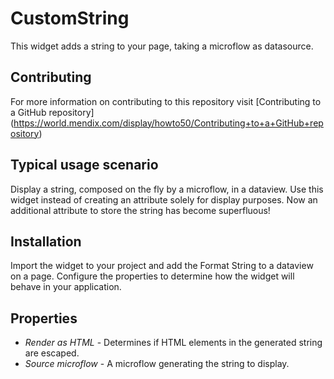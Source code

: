 CustomString
=====================
This widget adds a string to your page, taking a microflow as datasource.

## Contributing
For more information on contributing to this repository visit [Contributing to a GitHub repository] (https://world.mendix.com/display/howto50/Contributing+to+a+GitHub+repository)

## Typical usage scenario
Display a string, composed on the fly by a microflow, in a dataview. Use this widget instead of creating an attribute solely for display purposes. Now an additional attribute to store the string has become superfluous!

## Installation

Import the widget to your project and add the Format String to a dataview on a page. Configure the properties to determine how the widget will behave in your application.

## Properties

* *Render as HTML* - Determines if HTML elements in the generated string are escaped. 
* *Source microflow* - A microflow generating the string to display. 